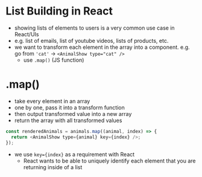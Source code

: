 # List Building in React

- showing lists of elements to users is a very common use case in React/UIs
- e.g. list of emails, list of youtube videos, lists of products, etc.
- we want to transform each element in the array into a component. e.g. go from `'cat'` -> `<AnimalShow type="cat" />`
  - use `.map()` (JS function)

# .map()

- take every element in an array
- one by one, pass it into a transform function
- then output transformed value into a new array
- return the array with all transformed values

```javascript
const renderedAnimals = animals.map((animal, index) => {
  return <AnimalShow type={animal} key={index} />;
});
```

- we use `key={index}` as a requirement with React
  - React wants to be able to uniquely identify each element that you are returning inside of a list
